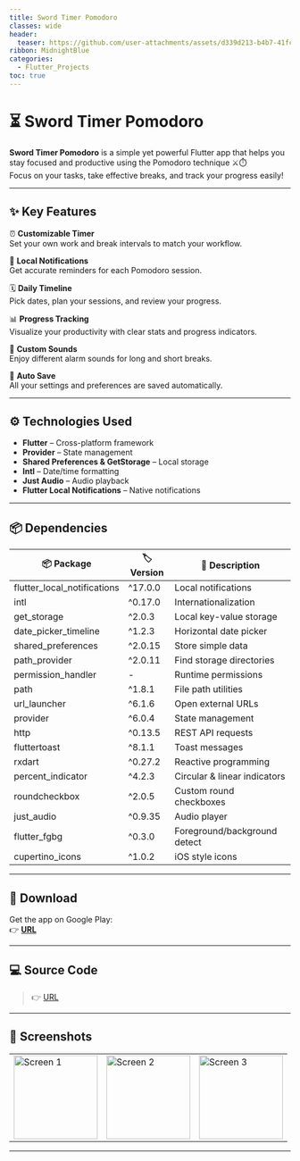 ```yaml
---
title: Sword Timer Pomodoro
classes: wide
header:
  teaser: https://github.com/user-attachments/assets/d339d213-b4b7-41fc-943a-d8d14bc845c2
ribbon: MidnightBlue
categories:
  - Flutter_Projects
toc: true
---
```


# ⏳ Sword Timer Pomodoro

**Sword Timer Pomodoro** is a simple yet powerful Flutter app that helps you stay focused and productive using the Pomodoro technique ⚔️⏱️  
Focus on your tasks, take effective breaks, and track your progress easily!

---

## ✨ Key Features

⏰ **Customizable Timer**  
Set your own work and break intervals to match your workflow.

🔔 **Local Notifications**  
Get accurate reminders for each Pomodoro session.

🗓️ **Daily Timeline**  
Pick dates, plan your sessions, and review your progress.

📊 **Progress Tracking**  
Visualize your productivity with clear stats and progress indicators.

🎵 **Custom Sounds**  
Enjoy different alarm sounds for long and short breaks.

💾 **Auto Save**  
All your settings and preferences are saved automatically.

---

## ⚙️ Technologies Used

- **Flutter** – Cross-platform framework
- **Provider** – State management
- **Shared Preferences & GetStorage** – Local storage
- **Intl** – Date/time formatting
- **Just Audio** – Audio playback
- **Flutter Local Notifications** – Native notifications

---

## 📦 Dependencies

| 📦 Package                 | 🏷️ Version | 📝 Description                |
|----------------------------|------------|-------------------------------|
| flutter_local_notifications | ^17.0.0   | Local notifications           |
| intl                        | ^0.17.0   | Internationalization          |
| get_storage                 | ^2.0.3    | Local key-value storage       |
| date_picker_timeline        | ^1.2.3    | Horizontal date picker        |
| shared_preferences          | ^2.0.15   | Store simple data             |
| path_provider               | ^2.0.11   | Find storage directories      |
| permission_handler          | -         | Runtime permissions           |
| path                        | ^1.8.1    | File path utilities           |
| url_launcher                | ^6.1.6    | Open external URLs            |
| provider                    | ^6.0.4    | State management              |
| http                        | ^0.13.5   | REST API requests             |
| fluttertoast                | ^8.1.1    | Toast messages                |
| rxdart                      | ^0.27.2   | Reactive programming          |
| percent_indicator           | ^4.2.3    | Circular & linear indicators  |
| roundcheckbox               | ^2.0.5    | Custom round checkboxes       |
| just_audio                  | ^0.9.35   | Audio player                  |
| flutter_fgbg                | ^0.3.0    | Foreground/background detect  |
| cupertino_icons             | ^1.0.2    | iOS style icons               |

---

## 📲 Download

Get the app on Google Play:  
👉 [**URL**](https://play.google.com/store/apps/details?id=sword.example.timer)

---

## 💻 Source Code
> 👉 [URL](https://github.com/AbdoOo20/sword-timer-pomodoro)

---

## 📸 Screenshots

<table>
  <tr>
    <td><img src="https://github.com/user-attachments/assets/aa1dd98d-57a4-4e4d-a965-4d20dd55695d" alt="Screen 1" width="150" /></td>
    <td><img src="https://github.com/user-attachments/assets/1ba120a9-a673-4e97-849e-b7a42a97e29f" alt="Screen 2" width="150" /></td>
    <td><img src="https://github.com/user-attachments/assets/1e812a8a-b038-455c-8f60-ccb3bdc7b28e" alt="Screen 3" width="150" /></td>
  </tr>
</table>

---
